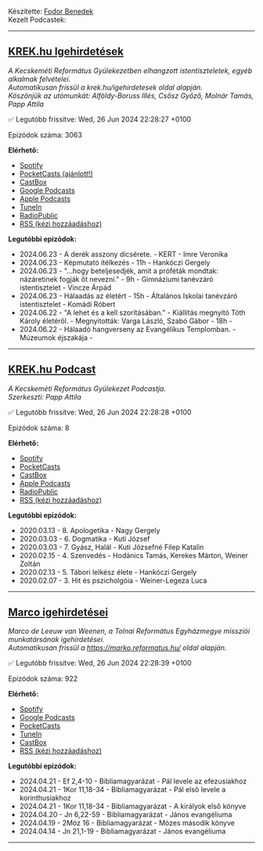 

Készítette: [Fodor Benedek](https://github.com/redyau)\
Kezelt Podcastek:

---
## [KREK.hu Igehirdetések](https://krek.hu)
_A Kecskeméti Református Gyülekezetben elhangzott istentiszteletek, egyéb alkalmak felvételei.\
Automatikusan frissül a krek.hu/igehirdetesek oldal alapján.\
Köszönjük az utómunkát: Alföldy-Boruss Illés, Csősz Győző, Molnár Tamás, Papp Attila_

✅ Legutóbb frissítve: Wed, 26 Jun 2024 22:28:27 +0100

Epizódok száma: 3063

**Elérhető:**
 - [Spotify](https://open.spotify.com/show/6xtPzwRylDoUcGQtX92ZBT)
 - [PocketCasts (ajánlott!)](https://pca.st/j7pxwtz3)
 - [CastBox](https://castbox.fm/channel/KREK.hu-Igehirdetések-id4762991)
 - [Google Podcasts](https://podcasts.google.com/feed/aHR0cHM6Ly9yZWZvcm1hdHVzLmdpdGh1Yi5pby9zY3JhcGVjYXN0L2tyZWsucnNz)
 - [Apple Podcasts](https://podcasts.apple.com/us/podcast/krek-hu-igehirdetések/id1606886562)
 - [TuneIn](https://tunein.com/podcasts/Religion--Spirituality-Podcasts/KREKhu-Igehirdetesek-p1611771/)
 - [RadioPublic](https://radiopublic.com/krekhu-igehirdetsek-6V4z9M)
 - [RSS (kézi hozzáadáshoz)](https://reflabs.hu/scrapecast/krek.rss)

**Legutóbbi epizódok:**
 - 2024.06.23 - A derék asszony dícsérete. - KERT - Imre Veronika
 - 2024.06.23 - Képmutató ítélkezés - 11h - Hankóczi Gergely
 - 2024.06.23 - "...hogy beteljesedjék, amit a próféták mondtak: názáretinek fogják őt nevezni." - 9h - Gimnáziumi tanévzáró istentisztelet - Vincze Árpád
 - 2024.06.23 - Hálaadás az életért - 15h - Általános Iskolai tanévzáró istentisztelet  - Komádi Róbert
 - 2024.06.22 - "A lehet és a kell szorításában." - Kiállítás megnyitó Tóth Károly életéről. - Megnyitották: Varga László, Szabó Gábor - 18h - 
 - 2024.06.22 - Hálaadó hangverseny az Evangélikus Templomban. - Múzeumok éjszakája - 

---

## [KREK.hu Podcast](https://krek.hu/podcast)
_A Kecskeméti Református Gyülekezet Podcastja. \
Szerkeszti: Papp Attila_

✅ Legutóbb frissítve: Wed, 26 Jun 2024 22:28:28 +0100

Epizódok száma: 8

**Elérhető:**
 - [Spotify](https://open.spotify.com/show/6LA5xcckdjpSbougqHGsFb)
 - [PocketCasts](https://pca.st/f932spzv)
 - [CastBox](https://castbox.fm/channel/id4772853)
 - [Apple Podcasts](https://podcasts.apple.com/us/podcast/krek-hu-podcast/id1607891600)
 - [RadioPublic](https://radiopublic.com/krekhu-podcast-WdmlkL)
 - [RSS (kézi hozzáadáshoz)](https://reflabs.hu/scrapecast/krekPodcast.rss)

**Legutóbbi epizódok:**
 - 2020.03.13 - 8. Apologetika - Nagy Gergely
 - 2020.03.03 - 6. Dogmatika - Kuti József
 - 2020.03.03 - 7. Gyász, Halál - Kuti Józsefné Filep Katalin
 - 2020.02.15 - 4. Szenvedés - Hodánics Tamás, Kerekes Márton, Weiner Zoltán
 - 2020.02.13 - 5. Tábori lelkész élete - Hankóczi Gergely
 - 2020.02.07 - 3. Hit és pszicholgóia - Weiner-Legeza Luca

---

## [Marco igehirdetései](https://marko.reformatus.hu/)
_Marco de Leeuw van Weenen, a Tolnai Református Egyházmegye missziói munkatársának igehirdetései.\
Automatikusan frissül a https://marko.reformatus.hu/ oldal alapján._

✅ Legutóbb frissítve: Wed, 26 Jun 2024 22:28:39 +0100

Epizódok száma: 922

**Elérhető:**
 - [Spotify](https://open.spotify.com/show/7ETtVJt3N9QxHxVNo60C9J)
 - [Google Podcasts](https://podcasts.google.com/feed/aHR0cHM6Ly9yZWZvcm1hdHVzLmdpdGh1Yi5pby9zY3JhcGVjYXN0L21hcmNvLnJzcw)
 - [PocketCasts](https://pca.st/14nmdojx)
 - [TuneIn](https://tunein.com/podcasts/Religion--Spirituality-Podcas/Marco-igehirdetesei-p1785905/)
 - [CastBox](https://castbox.fm/ch/5087121)
 - [RSS (kézi hozzáadáshoz)](https://reflabs.hu/scrapecast/marco.rss)

**Legutóbbi epizódok:**
 - 2024.04.21 - Ef 2,4-10 - Bibliamagyarázat - Pál levele az efezusiakhoz
 - 2024.04.21 - 1Kor 11,18-34 - Bibliamagyarázat - Pál első levele a korinthusiakhoz
 - 2024.04.21 - 1Kor 11,18-34 - Bibliamagyarázat - A királyok első könyve
 - 2024.04.20 - Jn 6,22-59 - Bibliamagyarázat - János evangéliuma
 - 2024.04.19 - 2Móz 16 - Bibliamagyarázat - Mózes második könyve
 - 2024.04.14 - Jn 21,1-19 - Bibliamagyarázat - János evangéliuma

---

